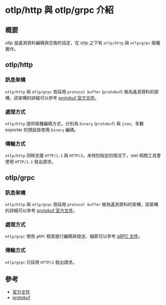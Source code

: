 # otlp/http 與 otlp/grpc 介紹
## 概要
otlp 是遙測資料編碼與交換的協定，在 otlp 之下有 `otlp/http` 與 `otlp/grpc` 兩種實作。

## otlp/http
### 訊息架構
`otlp/http` 與 `otlp/grpc` 皆採用 `protocol buffer` (`protobuf`) 做為遙測資料的架構，該架構的詳細可以參考 [protobuf 官方文件][protobuf]。

### 處理方式
`otlp/http` 提供兩種編碼方式，分別為 `binary` (`protobuf`) 與 `json`，多數 exporter 的預設皆使用 `binary` 編碼。

### 傳輸方式
`otlp/http` 同時支援 `HTTP/1.1` 與 `HTTP/2`。未特別指定的情況下，otel 相關工具會使用 `HTTP/1.1` 發出請求。

## otlp/grpc
### 訊息架構
`otlp/http` 與 `otlp/grpc` 皆採用 `protocol buffer` 做為遙測資料的架構，該架構的詳細可以參考 [protobuf 官方文件][protobuf]。

### 處理方式
`otlp/grpc` 使用 `gRPC` 框架進行編碼與發送，細節可以參考 [gRPC 文件]。

### 傳輸方式
`otlp/grpc` 只採用 `HTTP/2` 發出請求。

## 參考
- [官方文件]
- [protobuf]

[gRPC 文件]: https://grpc.io/docs/what-is-grpc/introduction/
[protobuf]: https://protobuf.dev/overview/
[官方文件]: https://opentelemetry.io/docs/reference/specification/protocol/otlp/
